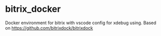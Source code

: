 # bitrix_docker
Docker environment for bitrix with vscode config for xdebug using.
Based on https://github.com/bitrixdock/bitrixdock

